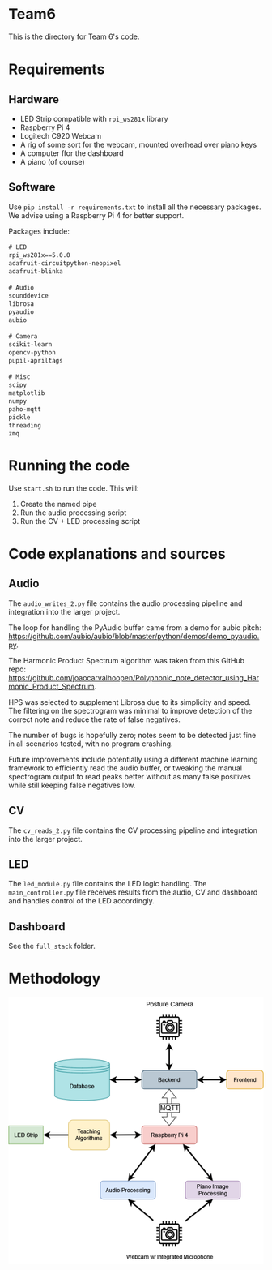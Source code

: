 # Team6

This is the directory for Team 6's code.


# Requirements

## Hardware
- LED Strip compatible with `rpi_ws281x` library
- Raspberry Pi 4
- Logitech C920 Webcam
- A rig of some sort for the webcam, mounted overhead over piano keys
- A computer ffor the dashboard
- A piano (of course)

## Software
Use `pip install -r requirements.txt` to install all the necessary packages.
We advise using a Raspberry Pi 4 for better support.

Packages include:
```
# LED
rpi_ws281x==5.0.0
adafruit-circuitpython-neopixel
adafruit-blinka

# Audio
sounddevice
librosa
pyaudio
aubio

# Camera
scikit-learn
opencv-python
pupil-apriltags

# Misc
scipy
matplotlib
numpy
paho-mqtt
pickle
threading
zmq
```

# Running the code
Use `start.sh` to run the code. This will:
1. Create the named pipe
2. Run the audio processing script
3. Run the CV + LED processing script

# Code explanations and sources
## Audio
The `audio_writes_2.py` file contains the audio processing pipeline and integration into the larger project. 

The loop for handling the PyAudio buffer came from a demo for aubio pitch: https://github.com/aubio/aubio/blob/master/python/demos/demo_pyaudio.py.

The Harmonic Product Spectrum algorithm was taken from this GitHub repo: https://github.com/joaocarvalhoopen/Polyphonic_note_detector_using_Harmonic_Product_Spectrum.

HPS was selected to supplement Librosa due to its simplicity and speed.
The filtering on the spectrogram was minimal to improve detection of the correct note and reduce the rate of false negatives.

The number of bugs is hopefully zero; notes seem to be detected just fine in all scenarios tested, with no program crashing.

Future improvements include potentially using a different machine learning framework to efficiently read the audio buffer, or tweaking the manual spectrogram output to read peaks better without as many false positives while still keeping false negatives low.

## CV
The `cv_reads_2.py` file contains the CV processing pipeline and integration into the larger project. 


## LED
The `led_module.py` file contains the LED logic handling.
The `main_controller.py` file receives results from the audio, CV and dashboard and handles control of the LED accordingly.


## Dashboard
See the `full_stack` folder.



# Methodology

![Workflow](/images/dashboard_flow.drawio.png)

